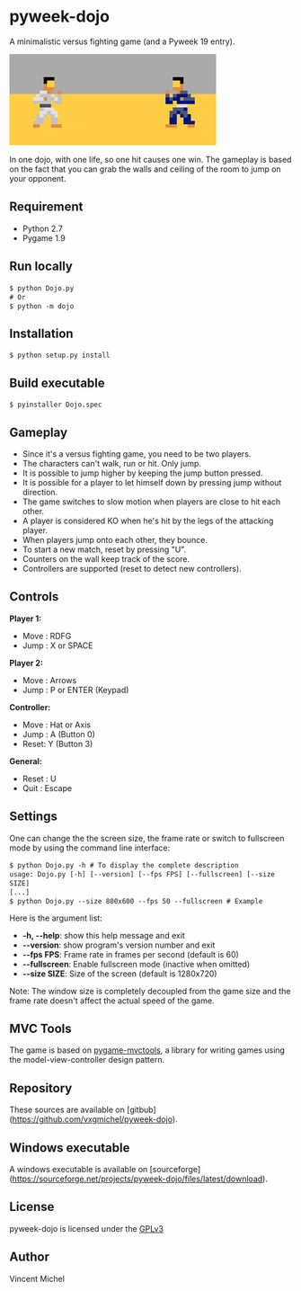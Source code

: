 pyweek-dojo
===========

A minimalistic versus fighting game (and a Pyweek 19 entry).

![Screenshot](/resource/image/screenshot.png?raw=true "ScreenShot")

In one dojo, with one life, so one hit causes one win.
The gameplay is based on the fact that you can grab the walls
and ceiling of the room to jump on your opponent.

## Requirement

 - Python 2.7
 - Pygame 1.9

## Run locally

    $ python Dojo.py
    # Or
    $ python -m dojo

## Installation

    $ python setup.py install

## Build executable

    $ pyinstaller Dojo.spec

## Gameplay

 - Since it's a versus fighting game, you need to be two players.
 - The characters can't walk, run or hit. Only jump.
 - It is possible to jump higher by keeping the jump button pressed.
 - It is possible for a player to let himself down by pressing jump without direction.
 - The game switches to slow motion when players are close to hit each other.
 - A player is considered KO when he's hit by the legs of the attacking player.
 - When players jump onto each other, they bounce.
 - To start a new match, reset by pressing "U".
 - Counters on the wall keep track of the score.
 - Controllers are supported (reset to detect new controllers).

## Controls

**Player 1:**
 - Move : RDFG
 - Jump : X or SPACE

**Player 2:**
 - Move : Arrows
 - Jump : P or ENTER (Keypad)

**Controller:**
 - Move : Hat or Axis
 - Jump : A (Button 0)
 - Reset: Y (Button 3)

**General:**
  - Reset : U
  - Quit : Escape

## Settings

One can change the the screen size, the frame rate or switch
to fullscreen mode by using the command line interface:

    $ python Dojo.py -h # To display the complete description
	usage: Dojo.py [-h] [--version] [--fps FPS] [--fullscreen] [--size SIZE]
	[...]
	$ python Dojo.py --size 800x600 --fps 50 --fullscreen # Example

Here is the argument list:

  - **-h, --help**:   show this help message and exit
  - **--version**:    show program's version number and exit
  - **--fps FPS**:    Frame rate in frames per second (default is 60)
  - **--fullscreen**: Enable fullscreen mode (inactive when omitted)
  - **--size SIZE**:  Size of the screen (default is 1280x720)

Note: The window size is completely decoupled from the game size
and the frame rate doesn't affect the actual speed of the game.

## MVC Tools

The game is based on [pygame-mvctools](https://github.com/vxgmichel/pygame-mvctools),
a library for writing games using the model-view-controller design pattern.

## Repository

These sources are available on [gitbub]
(https://github.com/vxgmichel/pyweek-dojo).

## Windows executable

A windows executable is available on [sourceforge]
(https://sourceforge.net/projects/pyweek-dojo/files/latest/download).

## License

pyweek-dojo is licensed under the [GPLv3](http://www.gnu.org/licenses/gpl-3.0-standalone.html)

## Author

Vincent Michel
